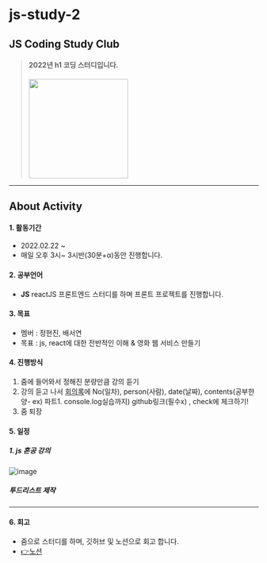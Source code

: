 # js-study-2

##  JS Coding Study Club
> #### 2022년 **h1 코딩 스터디**입니다.  
> <img src="https://user-images.githubusercontent.com/83990943/155077405-5d0eaecf-9ed8-42d7-8dc5-2eda6bd1a0e4.png" width="200px">
---

## About Activity
#### 1. 활동기간 
* 2022.02.22 ~  
* 매일 오후 3시~ 3시반(30분+α)동안 진행합니다.    

#### 2. 공부언어  
* **JS** reactJS 프론트엔드 스터디를 하며 프론트 프로젝트를 진행합니다.

#### 3. 목표
* 멤버 : 정현진, 배서연
* 목표 : js, react에 대한 전반적인 이해 & 영화 웹 서비스 만들기

#### 4. 진행방식
1. 줌에 들어와서 정해진 분량만큼 강의 듣기
2. 강의 듣고 나서 [회의록](https://www.notion.so/JS-5b6b101f15f04eb9a234f0e39423ecf4)에 
No(일차), person(사람), date(날짜), 
contents(공부한 양- ex) 파트1. console.log실습까지) 
github링크(필수x) , check에 체크하기!
3. 줌 퇴장

#### 5. 일정
##### 1. js 혼공 강의
![image](https://user-images.githubusercontent.com/83990943/156346593-43363b50-b19d-40a2-8d9b-df4840731bf4.png)

##### 투드리스트 제작
--- 
#### 6. 회고
* 줌으로 스터디를 하며, 깃허브 및 노션으로 회고 합니다.  
* [👉노션](https://resolute-cent-2ac.notion.site/JS-5b6b101f15f04eb9a234f0e39423ecf4)
